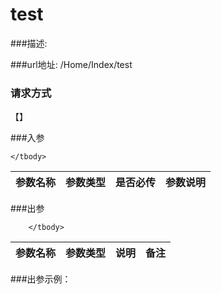 # test
###描述:

###url地址:
/Home/Index/test
### 请求方式
【】

###入参
<table>
    <thead>
    <tr>
        <th>参数名称</th>
        <th style="text-align:center">参数类型</th>
        <th>是否必传</th>
        <th style="text-align:right">参数说明</th></tr>
    </thead>
    <tbody>
    
    </tbody>
</table>

###出参
<table id="dataTable-read">
    <thead>
    <tr>
        <th>参数名称</th>
        <th style="text-align:center">参数类型</th>
        <th>说明</th>
        <th style="text-align:right">备注</th></tr>
    </thead>
    <tbody>

        </tbody>
</table>

###出参示例：
```

```